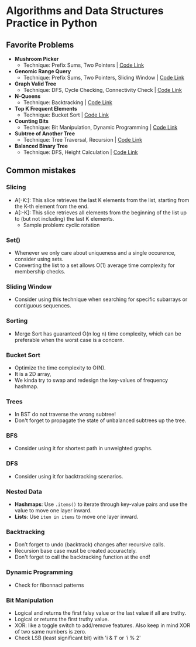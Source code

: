 # Algorithms and Data Structures Practice in Python

## Favorite Problems
- **Mushroom Picker**
  - Technique: Prefix Sums, Two Pointers | [Code Link](https://github.com/soroush-04/Algorithms-DS/commit/30a49e17b09a87c77d69216f6834c818f520a6ca)
- **Genomic Range Query**
  - Technique: Prefix Sums, Two Pointers, Sliding Window | [Code Link](https://github.com/soroush-04/Algorithms-DS/commit/a0d98aaf3dd05eae152d93a32d31836036871d7c)
- **Graph Valid Tree**
  - Technique: DFS, Cycle Checking, Connectivity Check | [Code Link](https://github.com/soroush-04/Algorithms-DS/commit/ea384f78d6560cc8b4b2e4e3a89144e57ce9c166)
- **N-Queens**
  - Technique: Backtracking | [Code Link](https://github.com/soroush-04/Algorithms-DS/blob/main/favorites/n_queens.py)
- **Top K Frequent Elements**
  - Technique: Bucket Sort | [Code Link](https://github.com/soroush-04/Algorithms-DS/blob/main/favorites/top_k_frequency.py)
- **Counting Bits**
  - Technique: Bit Manipulation, Dynamic Programming | [Code Link](https://github.com/soroush-04/Algorithms-DS/blob/main/favorites/counting_bits.py)
- **Subtree of Another Tree**
  - Technique: Tree Traversal, Recursion | [Code Link](https://github.com/soroush-04/Algorithms-DS/blob/main/favorites/subtree.py)
- **Balanced Binary Tree**
  - Technique: DFS, Height Calculation | [Code Link](https://github.com/soroush-04/Algorithms-DS/blob/main/favorites/balanced_binary_tree.py)



## Common mistakes
### Slicing 
- A[-K:]: This slice retrieves the last K elements from the list, starting from the K-th element from the end.
- A[:-K]: This slice retrieves all elements from the beginning of the list up to (but not including) the last K elements.
  - Sample problem: cyclic rotation

### Set()
- Whenever we only care about uniqueness and a single occurence, consider using sets.
- Converting the list to a set allows O(1) average time complexity for membership checks.

### Sliding Window
- Consider using this technique when searching for specific subarrays or contiguous sequences.

### Sorting
- Merge Sort has guaranteed O(n log n) time complexity, which can be preferable when the worst case is a concern.

### Bucket Sort
- Optimize the time complexity to O(N).
- It is a 2D array,
- We kinda try to swap and redesign the key-values of frequency hashmap.

### Trees
- In BST do not traverse the wrong subtree!
- Don't forget to propagate the state of unbalanced subtrees up the tree.

### BFS
- Consider using it for shortest path in unweighted graphs.

### DFS
- Consider using it for backtracking scenarios.

### Nested Data
- **Hashmaps**: Use `.items()` to iterate through key-value pairs and use the value to move one layer inward. 
- **Lists**: Use `item in items` to move one layer inward.

### Backtracking
- Don’t forget to undo (backtrack) changes after recursive calls.
- Recursion base case must be created accuractely.
- Don't forget to call the backtracking function at the end!

### Dynamic Programming
- Check for fibonnaci patterns

### Bit Manipulation
- Logical and returns the first falsy value or the last value if all are truthy.
- Logical or returns the first truthy value.
- XOR: like a toggle switch to add/remove features. Also keep in mind XOR of two same numbers is zero.
- Check LSB (least significant bit) with 'i & 1'  or 'i % 2'